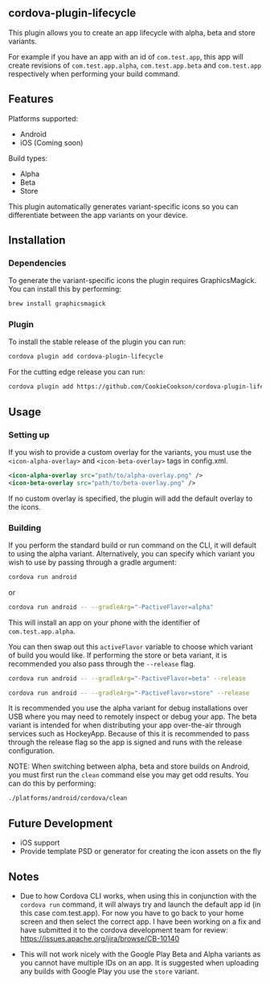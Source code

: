 ## cordova-plugin-lifecycle

This plugin allows you to create an app lifecycle with alpha, beta and store variants.

For example if you have an app with an id of `com.test.app`, this app will create revisions of `com.test.app.alpha`, `com.test.app.beta` and `com.test.app` respectively when performing your build command.

## Features

Platforms supported:
* Android
* iOS (Coming soon)

Build types:
* Alpha
* Beta
* Store

This plugin automatically generates variant-specific icons so you can differentiate between the app variants on your device.

## Installation

### Dependencies
To generate the variant-specific icons the plugin requires GraphicsMagick. You can install this by performing:
```bash
brew install graphicsmagick
```
### Plugin
To install the stable release of the plugin you can run:
```bash
cordova plugin add cordova-plugin-lifecycle
```
For the cutting edge release you can run:
```bash
cordova plugin add https://github.com/CookieCookson/cordova-plugin-lifecycle
```

## Usage

### Setting up
If you wish to provide a custom overlay for the variants, you must use the `<icon-alpha-overlay>` and `<icon-beta-overlay>` tags in config.xml. 
```xml
<icon-alpha-overlay src="path/to/alpha-overlay.png" />
<icon-beta-overlay src="path/to/beta-overlay.png" />
```
If no custom overlay is specified, the plugin will add the default overlay to the icons.

### Building
If you perform the standard build or run command on the CLI, it will default to using the alpha variant. Alternatively, you can specify which variant you wish to use by passing through a gradle argument:
```bash
cordova run android
```
or 
```bash
cordova run android -- --gradleArg="-PactiveFlavor=alpha"
```
This will install an app on your phone with the identifier of `com.test.app.alpha`.

You can then swap out this `activeFlavor` variable to choose which variant of build you would like. If performing the store or beta variant, it is recommended you also pass through the `--release` flag.
```bash
cordova run android -- --gradleArg="-PactiveFlavor=beta" --release
```
```bash
cordova run android -- --gradleArg="-PactiveFlavor=store" --release
```
It is recommended you use the alpha variant for debug installations over USB where you may need to remotely inspect or debug your app. The beta variant is intended for when distributing your app over-the-air through services such as HockeyApp. Because of this it is recommended to pass through the release flag so the app is signed and runs with the release configuration.

NOTE: When switching between alpha, beta and store builds on Android, you must first run the `clean` command else you may get odd results. You can do this by performing:
```bash
./platforms/android/cordova/clean
```

## Future Development

* iOS support
* Provide template PSD or generator for creating the icon assets on the fly

## Notes

* Due to how Cordova CLI works, when using this in conjunction with the `cordova run` command, it will always try and launch the default app id (in this case com.test.app). For now you have to go back to your home screen and then select the correct app. I have been working on a fix and have submitted it to the cordova development team for review: https://issues.apache.org/jira/browse/CB-10140

* This will not work nicely with the Google Play Beta and Alpha variants as you cannot have multiple IDs on an app. It is suggested when uploading any builds with Google Play you use the `store` variant.